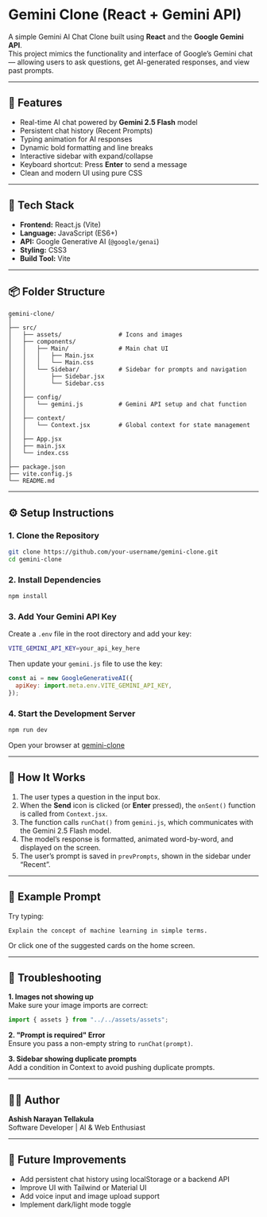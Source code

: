 # Gemini Clone (React + Gemini API)

A simple Gemini AI Chat Clone built using **React** and the **Google Gemini API**.  
This project mimics the functionality and interface of Google’s Gemini chat — allowing users to ask questions, get AI-generated responses, and view past prompts.

---

## 🚀 Features

- Real-time AI chat powered by **Gemini 2.5 Flash** model
- Persistent chat history (Recent Prompts)
- Typing animation for AI responses
- Dynamic bold formatting and line breaks
- Interactive sidebar with expand/collapse
- Keyboard shortcut: Press **Enter** to send a message
- Clean and modern UI using pure CSS

---

## 🧩 Tech Stack

- **Frontend:** React.js (Vite)
- **Language:** JavaScript (ES6+)
- **API:** Google Generative AI (`@google/genai`)
- **Styling:** CSS3
- **Build Tool:** Vite

---

## 📦 Folder Structure

```
gemini-clone/
│
├── src/
│   ├── assets/                # Icons and images
│   ├── components/
│   │   ├── Main/              # Main chat UI
│   │   │   ├── Main.jsx
│   │   │   └── Main.css
│   │   └── Sidebar/           # Sidebar for prompts and navigation
│   │       ├── Sidebar.jsx
│   │       └── Sidebar.css
│   │
│   ├── config/
│   │   └── gemini.js          # Gemini API setup and chat function
│   │
│   ├── context/
│   │   └── Context.jsx        # Global context for state management
│   │
│   ├── App.jsx
│   ├── main.jsx
│   └── index.css
│
├── package.json
├── vite.config.js
└── README.md
```

---

## ⚙️ Setup Instructions

### 1. Clone the Repository

```bash
git clone https://github.com/your-username/gemini-clone.git
cd gemini-clone
```

### 2. Install Dependencies

```bash
npm install
```

### 3. Add Your Gemini API Key

Create a `.env` file in the root directory and add your key:

```bash
VITE_GEMINI_API_KEY=your_api_key_here
```

Then update your `gemini.js` file to use the key:

```js
const ai = new GoogleGenerativeAI({
  apiKey: import.meta.env.VITE_GEMINI_API_KEY,
});
```

### 4. Start the Development Server

```bash
npm run dev
```

Open your browser at [gemini-clone](http://localhost:5173)

---

## 💬 How It Works

1. The user types a question in the input box.
2. When the **Send** icon is clicked (or **Enter** pressed), the `onSent()` function is called from `Context.jsx`.
3. The function calls `runChat()` from `gemini.js`, which communicates with the Gemini 2.5 Flash model.
4. The model’s response is formatted, animated word-by-word, and displayed on the screen.
5. The user’s prompt is saved in `prevPrompts`, shown in the sidebar under “Recent”.

---

## 🧠 Example Prompt

Try typing:

```
Explain the concept of machine learning in simple terms.
```

Or click one of the suggested cards on the home screen.

---

## 🔧 Troubleshooting

**1. Images not showing up**  
Make sure your image imports are correct:

```js
import { assets } from "../../assets/assets";
```

**2. "Prompt is required" Error**  
Ensure you pass a non-empty string to `runChat(prompt)`.

**3. Sidebar showing duplicate prompts**  
Add a condition in Context to avoid pushing duplicate prompts.

---

## 🧑‍💻 Author

**Ashish Narayan Tellakula**  
Software Developer | AI & Web Enthusiast


---

## 🌟 Future Improvements

- Add persistent chat history using localStorage or a backend API
- Improve UI with Tailwind or Material UI
- Add voice input and image upload support
- Implement dark/light mode toggle
